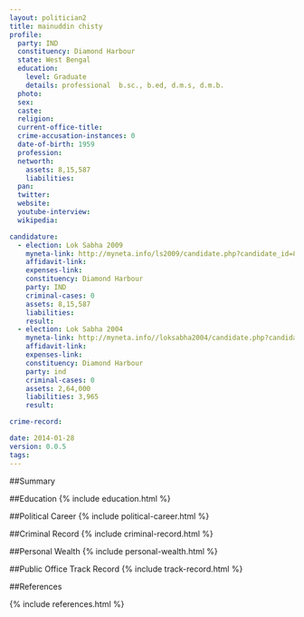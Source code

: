 ```yaml
---
layout: politician2
title: mainuddin chisty
profile: 
  party: IND
  constituency: Diamond Harbour
  state: West Bengal
  education: 
    level: Graduate
    details: professional  b.sc., b.ed, d.m.s, d.m.b.
  photo: 
  sex: 
  caste: 
  religion: 
  current-office-title: 
  crime-accusation-instances: 0
  date-of-birth: 1959
  profession: 
  networth: 
    assets: 8,15,587
    liabilities: 
  pan: 
  twitter: 
  website: 
  youtube-interview: 
  wikipedia: 

candidature: 
  - election: Lok Sabha 2009
    myneta-link: http://myneta.info/ls2009/candidate.php?candidate_id=8185
    affidavit-link: 
    expenses-link: 
    constituency: Diamond Harbour 
    party: IND
    criminal-cases: 0
    assets: 8,15,587
    liabilities: 
    result:  
  - election: Lok Sabha 2004
    myneta-link: http://myneta.info//loksabha2004/candidate.php?candidate_id=5235
    affidavit-link: 
    expenses-link: 
    constituency: Diamond Harbour 
    party: ind
    criminal-cases: 0
    assets: 2,64,000
    liabilities: 3,965
    result:  

crime-record: 

date: 2014-01-28
version: 0.0.5
tags: 
---
```

##Summary


##Education
{% include education.html %}


##Political Career
{% include political-career.html %}


##Criminal Record
{% include criminal-record.html %}


##Personal Wealth
{% include personal-wealth.html %}


##Public Office Track Record
{% include track-record.html %}


##References


{% include references.html %}